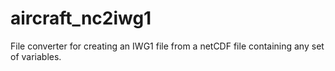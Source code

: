# aircraft_nc2iwg1
File converter for creating an IWG1 file from a netCDF file containing any set of variables.
